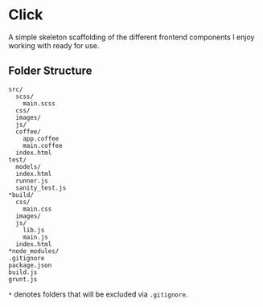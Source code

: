 # Click
A simple skeleton scaffolding of the different frontend components I enjoy working with ready for use.

## Folder Structure
    src/
      scss/
        main.scss
      css/
      images/
      js/
      coffee/
        app.coffee
        main.coffee
      index.html
    test/
      models/
      index.html
      runner.js
      sanity_test.js
    *build/
      css/
        main.css
      images/
      js/
        lib.js
        main.js
      index.html
    *node_modules/
    .gitignore
    package.json
    build.js
    grunt.js

`*` denotes folders that will be excluded via `.gitignore`.

